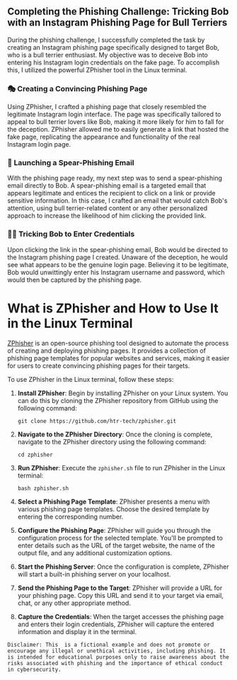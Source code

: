 
## Completing the Phishing Challenge: Tricking Bob with an Instagram Phishing Page for Bull Terriers

During the phishing challenge, I successfully completed the task by creating an Instagram phishing page specifically designed to target Bob, who is a bull terrier enthusiast. My objective was to deceive Bob into entering his Instagram login credentials on the fake page. To accomplish this, I utilized the powerful ZPhisher tool in the Linux terminal.

### 🎭 Creating a Convincing Phishing Page

Using ZPhisher, I crafted a phishing page that closely resembled the legitimate Instagram login interface. The page was specifically tailored to appeal to bull terrier lovers like Bob, making it more likely for him to fall for the deception. ZPhisher allowed me to easily generate a link that hosted the fake page, replicating the appearance and functionality of the real Instagram login page.

### 📧 Launching a Spear-Phishing Email

With the phishing page ready, my next step was to send a spear-phishing email directly to Bob. A spear-phishing email is a targeted email that appears legitimate and entices the recipient to click on a link or provide sensitive information. In this case, I crafted an email that would catch Bob's attention, using bull terrier-related content or any other personalized approach to increase the likelihood of him clicking the provided link.

### 🕵️‍♂️ Tricking Bob to Enter Credentials

Upon clicking the link in the spear-phishing email, Bob would be directed to the Instagram phishing page I created. Unaware of the deception, he would see what appears to be the genuine login page. Believing it to be legitimate, Bob would unwittingly enter his Instagram username and password, which would then be captured by the phishing page.


# What is ZPhisher and How to Use It in the Linux Terminal

[ZPhisher](https://github.com/htr-tech/zphisher) is an open-source phishing tool designed to automate the process of creating and deploying phishing pages. It provides a collection of phishing page templates for popular websites and services, making it easier for users to create convincing phishing pages for their targets.

To use ZPhisher in the Linux terminal, follow these steps:

1. **Install ZPhisher**: Begin by installing ZPhisher on your Linux system. You can do this by cloning the ZPhisher repository from GitHub using the following command:
   ```
   git clone https://github.com/htr-tech/zphisher.git
   ```

2. **Navigate to the ZPhisher Directory**: Once the cloning is complete, navigate to the ZPhisher directory using the following command:
   ```
   cd zphisher
   ```

3. **Run ZPhisher**: Execute the `zphisher.sh` file to run ZPhisher in the Linux terminal:
   ```
   bash zphisher.sh
   ```

4. **Select a Phishing Page Template**: ZPhisher presents a menu with various phishing page templates. Choose the desired template by entering the corresponding number.

5. **Configure the Phishing Page**: ZPhisher will guide you through the configuration process for the selected template. You'll be prompted to enter details such as the URL of the target website, the name of the output file, and any additional customization options.

6. **Start the Phishing Server**: Once the configuration is complete, ZPhisher will start a built-in phishing server on your localhost.

7. **Send the Phishing Page to the Target**: ZPhisher will provide a URL for your phishing page. Copy this URL and send it to your target via email, chat, or any other appropriate method.

8. **Capture the Credentials**: When the target accesses the phishing page and enters their login credentials, ZPhisher will capture the entered information and display it in the terminal.

```
Disclaimer: This  is a fictional example and does not promote or encourage any illegal or unethical activities, including phishing. It is intended for educational purposes only to raise awareness about the risks associated with phishing and the importance of ethical conduct in cybersecurity.
```
